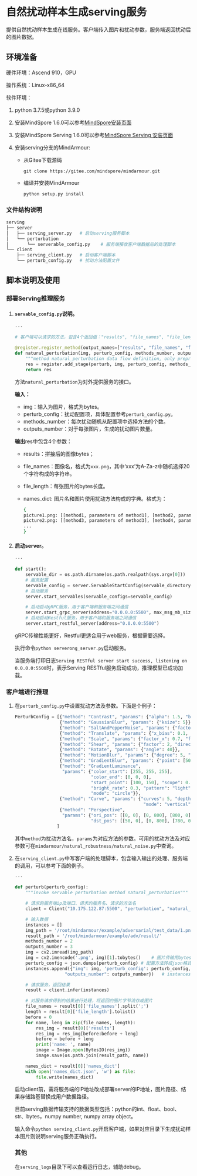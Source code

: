 # 自然扰动样本生成serving服务

提供自然扰动样本生成在线服务。客户端传入图片和扰动参数，服务端返回扰动后的图片数据。

## 环境准备

硬件环境：Ascend 910，GPU

操作系统：Linux-x86_64

软件环境：

1. python 3.7.5或python 3.9.0

2. 安装MindSpore 1.6.0可以参考[MindSpore安装页面](https://www.mindspore.cn/install)

3. 安装MindSpore Serving 1.6.0可以参考[MindSpore Serving 安装页面](https://www.mindspore.cn/serving/docs/zh-CN/r1.5/serving_install.html)

4. 安装serving分支的MindArmour:

   - 从Gitee下载源码

     `git clone https://gitee.com/mindspore/mindarmour.git`

   - 编译并安装MindArmour

     `python setup.py install`

### 文件结构说明

```bash
serving
├── server
│   ├── serving_server.py   # 启动serving服务脚本
│   └── perturbation
│       └── serverable_config.py    # 服务端接收客户端数据后的处理脚本
└── client
    ├── serving_client.py   # 启动客户端脚本
    └── perturb_config.py   # 扰动方法配置文件
```

## 脚本说明及使用

### 部署Serving推理服务

1. #### `servable_config.py`说明。

   ```python
   ···

   # 客户端可以请求的方法，包含4个返回值："results", "file_names", "file_length", "names_dict"

   @register.register_method(output_names=["results", "file_names", "file_length", "names_dict"])
   def natural_perturbation(img, perturb_config, methods_number, outputs_number):
       """method natural_perturbation data flow definition, only preprocessing and call model"""
       res = register.add_stage(perturb, img, perturb_config, methods_number, outputs_number, outputs_count=4)
       return res
   ```

   方法`natural_perturbation`为对外提供服务的接口。

   **输入：**

   - img：输入为图片，格式为bytes。
   - perturb_config：扰动配置项，具体配置参考`perturb_config.py`。
   - methods_number：每次扰动随机从配置项中选择方法的个数。
   - outputs_number：对于每张图片，生成的扰动图片数量。

   **输出**res中包含4个参数：

   - results：拼接后的图像bytes；

   - file_names：图像名，格式为`xxx.png`，其中‘xxx’为A-Za-z中随机选择20个字符构成的字符串。

   - file_length：每张图片的bytes长度。

   - names_dict: 图片名和图片使用扰动方法构成的字典。格式为：

     ```bash
     {
     picture1.png: [[method1, parameters of method1], [method2, parameters of method2], ...]],
     picture2.png: [[method3, parameters of method3], [method4, parameters of method4], ...]],
     ...
     }
     ```

2. #### 启动server。

   ```python
   ···

   def start():
       servable_dir = os.path.dirname(os.path.realpath(sys.argv[0]))
       # 服务配置
       servable_config = server.ServableStartConfig(servable_directory=servable_dir, servable_name="perturbation", device_ids=(0, 1), num_parallel_workers=4)
       # 启动服务
       server.start_servables(servable_configs=servable_config)

       # 启动启动gRPC服务，用于客户端和服务端之间通信
       server.start_grpc_server(address="0.0.0.0:5500", max_msg_mb_size=200)   # ip和最大的传输数据量，单位MB
       # 启动启动Restful服务，用于客户端和服务端之间通信
       server.start_restful_server(address="0.0.0.0:5500")
   ```

   gRPC传输性能更好，Restful更适合用于web服务，根据需要选择。

   执行命令`python serverong_server.py`启动服务。

   当服务端打印日志`Serving RESTful server start success, listening on 0.0.0.0:5500`时，表示Serving RESTful服务启动成功，推理模型已成功加载。

### 客户端进行推理

1. 在`perturb_config.py`中设置扰动方法及参数。下面是个例子：

   ```python
   PerturbConfig = [{"method": "Contrast", "params": {"alpha": 1.5, "beta": 0}},
                    {"method": "GaussianBlur", "params": {"ksize": 5}},
                    {"method": "SaltAndPepperNoise", "params": {"factor": 0.05}},
                    {"method": "Translate", "params": {"x_bias": 0.1, "y_bias": -0.2}},
                    {"method": "Scale", "params": {"factor_x": 0.7, "factor_y": 0.7}},
                    {"method": "Shear", "params": {"factor": 2, "director": "horizontal"}},
                    {"method": "Rotate", "params": {"angle": 40}},
                    {"method": "MotionBlur", "params": {"degree": 5, "angle": 45}},
                    {"method": "GradientBlur", "params": {"point": [50, 100], "kernel_num": 3, "center": True}},
                    {"method": "GradientLuminance",
                     "params": {"color_start": [255, 255, 255],
                                "color_end": [0, 0, 0],
                                "start_point": [100, 150], "scope": 0.3,
                                "bright_rate": 0.3, "pattern": "light",
                                "mode": "circle"}},
                    {"method": "Curve", "params": {"curves": 5, "depth": 10,
                                                    "mode": "vertical"}},
                    {"method": "Perspective",
                     "params": {"ori_pos": [[0, 0], [0, 800], [800, 0], [800, 800]],
                                "dst_pos": [[50, 0], [0, 800], [780, 0], [800, 800]]}},
                   ]
   ```

   其中`method`为扰动方法名，`params`为对应方法的参数。可用的扰动方法及对应参数可在`mindarmour/natural_robustness/natural_noise.py`中查询。

2. 在`serving_client.py`中写客户端的处理脚本，包含输入输出的处理、服务端的调用，可以参考下面的例子。

   ```python
   ···

   def perturb(perturb_config):
       """invoke servable perturbation method natural_perturbation"""

       # 请求的服务端ip及端口、请求的服务名、请求的方法名
       client = Client("10.175.122.87:5500", "perturbation", "natural_perturbation")

       # 输入数据
       instances = []
       img_path = '/root/mindarmour/example/adversarial/test_data/1.png'
       result_path = '/root/mindarmour/example/adv/result/'
       methods_number = 2
       outputs_number = 3
       img = cv2.imread(img_path)
       img = cv2.imencode('.png', img)[1].tobytes()    # 图片传输用bytes格式，不支持numpy.ndarray格式
       perturb_config = json.dumps(perturb_config) # 配置方法转成json格式
       instances.append({"img": img, 'perturb_config': perturb_config, "methods_number": methods_number,
                      "outputs_number": outputs_number})   # instances中可添加多个输入

       # 请求服务，返回结果
       result = client.infer(instances)

       # 对服务请求得到的结果进行处理，将返回的图片字节流存成图片
       file_names = result[0]['file_names'].split(';')
       length = result[0]['file_length'].tolist()
       before = 0
       for name, leng in zip(file_names, length):
           res_img = result[0]['results']
           res_img = res_img[before:before + leng]
           before = before + leng
           print('name: ', name)
           image = Image.open(BytesIO(res_img))
           image.save(os.path.join(result_path, name))

       names_dict = result[0]['names_dict']
       with open('names_dict.json', 'w') as file:
           file.write(names_dict)
   ```

   启动client前，需将服务端的IP地址改成部署server的IP地址，图片路径、结果存储路基替换成用户数据路径。

   目前serving数据传输支持的数据类型包括：python的int、float、bool、str、bytes，numpy number, numpy array object。

   输入命令`python serving_client.py`开启客户端，如果对应目录下生成扰动样本图片则说明serving服务正确执行。

   ### 其他

   在`serving_logs`目录下可以查看运行日志，辅助debug。
